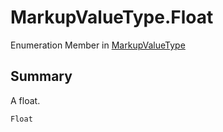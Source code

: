 # MarkupValueType.Float

Enumeration Member in [MarkupValueType](/docs/api/csharp/yarn.markup.markupvaluetype.md)

## Summary

A float.

```csharp
Float
```

